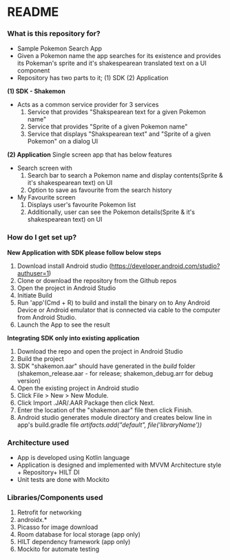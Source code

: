# README #

### What is this repository for? ###
* Sample Pokemon Search App
* Given a Pokemon name the app searches for its existence and provides its Pokeman's sprite and it's shakespearean translated text on a UI component
* Repository has two parts to it; (1) SDK (2) Application

**(1) SDK - Shakemon**
* Acts as a common service provider for 3 services
  1. Service that provides "Shakspearean text for a given Pokemon name"
  2. Service that provides "Sprite of a given Pokemon name"
  3. Service that displays "Shakspearean text" and "Sprite of a given Pokemon" on a dialog UI
        
**(2) Application**
Single screen app that has below features
* Search screen with 
  1. Search bar to search a Pokemon name and display contents(Sprite & it's shakespearean text) on UI
  2. Option to save as favourite from the search history
* My Favourite screen 
  1. Displays user's favourite Pokemon list
  2. Additionally, user can see the Pokemon details(Sprite & it's shakespearean text) on UI

### How do I get set up? ###
**New Application with SDK please follow below steps**
1. Download install Android studio (https://developer.android.com/studio?authuser=1)
2. Clone or download the repository from the Github repos
3. Open the project in Android Studio
4. Initiate Build
5. Run 'app'(Cmd + R) to build and install the binary on to Any Android Device or 
    Android emulator that is connected via cable to the computer from Android Studio.
6. Launch the App to see the result

**Integrating SDK only into existing application**
1. Download the repo and open the project in Android Studio
2. Build the project
3. SDK "shakemon.aar" should have generated in the *build* folder 
(shakemon_release.aar - for release; shakemon_debug.arr for debug version)
4. Open the existing project in Android studio
5. Click File > New > New Module.
6. Click Import .JAR/.AAR Package then click Next.
7. Enter the location of the "shakemon.aar" file then click Finish.
8. Android studio generates module directory and creates below line in app's build.gradle file
*artifacts.add("default", file('libraryName'))*

### Architecture used ###
* App is developed using Kotlin language
* Application is designed and implemented with MVVM Architecture style + Repository+ HILT DI
* Unit tests are done with Mockito

### Libraries/Components used ###
1. Retrofit for networking
2. androidx.*
3. Picasso for image download
4. Room database for local storage (app only)
5. HILT dependency framework (app only)
6. Mockito for automate testing